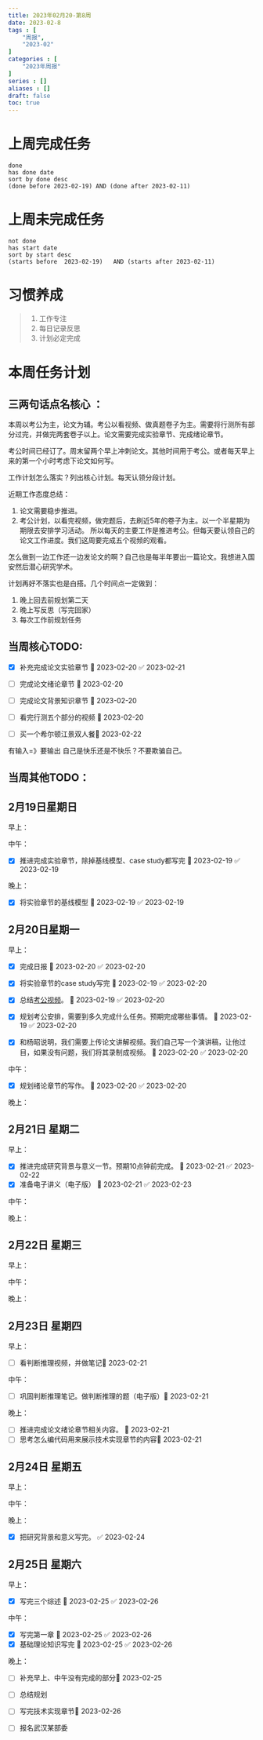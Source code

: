 ```yaml
---
title: 2023年02月20-第8周
date: 2023-02-8
tags : [
	"周报",
	"2023-02"
]
categories : [
	"2023年周报"
]
series : []
aliases : []
draft: false
toc: true
---
```

# 上周完成任务
```tasks
done
has done date
sort by done desc
(done before 2023-02-19) AND (done after 2023-02-11)
```

# 上周未完成任务
```tasks
not done
has start date
sort by start desc
(starts before  2023-02-19)   AND (starts after 2023-02-11) 
```


# 习惯养成
> 1. 工作专注
> 2. 每日记录反思
> 3. 计划必定完成


# 本周任务计划

## 三两句话点名核心 ：
本周以考公为主，论文为辅。考公以看视频、做真题卷子为主。需要将行测所有部分过完，并做完两套卷子以上。论文需要完成实验章节、完成绪论章节。

考公时间已经订了。周末留两个早上冲刺论文。其他时间用于考公。或者每天早上来的第一个小时考虑下论文如何写。

工作计划怎么落实？列出核心计划。每天认领分段计划。

近期工作态度总结：
1. 论文需要稳步推进。
2. 考公计划，以看完视频，做完题后，去刷近5年的卷子为主。以一个半星期为期限去安排学习活动。
所以每天的主要工作是推进考公。但每天要认领自己的论文工作进度。我们这周要完成五个视频的观看。

怎么做到一边工作还一边发论文的啊？自己也是每半年要出一篇论文。我想进入国安然后潜心研究学术。

计划再好不落实也是白搭。几个时间点一定做到：
1. 晚上回去前规划第二天
2. 晚上写反思（写完回家）
3. 每次工作前规划任务

## 当周核心TODO:
- [x] 补充完成论文实验章节 🛫 2023-02-20 ✅ 2023-02-21
- [ ] 完成论文绪论章节 🛫 2023-02-20 
- [ ] 完成论文背景知识章节 🛫 2023-02-20 
- [ ] 看完行测五个部分的视频 🛫 2023-02-20 
- [ ] 买一个希尔顿江景双人餐🛫 2023-02-22 


有输入=》要输出
自己是快乐还是不快乐？不要欺骗自己。
## 当周其他TODO：



## 2月19日星期日  
早上：

中午：
- [x] 推进完成实验章节，除掉基线模型、case study都写完 🛫 2023-02-19  ✅ 2023-02-19

晚上：
- [x] 将实验章节的基线模型 🛫 2023-02-19  ✅ 2023-02-19

## 2月20日星期一  
早上：
- [x] 完成日报 🛫 2023-02-20 ✅ 2023-02-20
- [x] 将实验章节的case study写完 🛫 2023-02-19 ✅ 2023-02-20
- [x] 总结[考公视频](https://www.bilibili.com/video/BV1HG4y1P77j/?vd_source=64171f856db920efec690ac6c00f5cee)。 🛫 2023-02-19 ✅ 2023-02-20
- [x] 规划考公安排，需要到多久完成什么任务。预期完成哪些事情。 🛫 2023-02-19 ✅ 2023-02-20
- [x] 和杨昭说明，我们需要上传论文讲解视频。我们自己写一个演讲稿，让他过目，如果没有问题，我们将其录制成视频。 🛫 2023-02-20 ✅ 2023-02-20


中午：
- [x] 规划绪论章节的写作。 🛫 2023-02-20 ✅ 2023-02-20

晚上：


## 2月21日 星期二  
早上：
- [x] 推进完成研究背景与意义一节。预期10点钟前完成。 🛫 2023-02-21 ✅ 2023-02-22
- [x] 准备电子讲义（电子版） 🛫 2023-02-21 ✅ 2023-02-23

中午：


晚上：


## 2月22日 星期三  
早上：

中午：

晚上：

## 2月23日 星期四  
早上：
- [ ]  看判断推理视频，并做笔记🛫 2023-02-21 
 
中午：
- [ ]  巩固判断推理笔记。做判断推理的题（电子版）🛫 2023-02-21 

晚上：
- [ ] 推进完成论文绪论章节相关内容。 🛫 2023-02-21 
- [ ] 思考怎么编代码用来展示技术实现章节的内容🛫 2023-02-21 

## 2月24日 星期五  
早上：

中午：

晚上：

- [x] 把研究背景和意义写完。 ✅ 2023-02-24

## 2月25日 星期六  
早上：
 - [x] 写完三个综述 🛫 2023-02-25 ✅ 2023-02-26


中午：
- [x] 写完第一章 🛫 2023-02-25 ✅ 2023-02-26
- [x] 基础理论知识写完 🛫 2023-02-25 ✅ 2023-02-26

晚上：

- [ ] 补充早上、中午没有完成的部分🛫 2023-02-25 
- [ ] 总结规划
- [ ] 写完技术实现章节🛫 2023-02-26 
- [ ] 报名武汉某部委




